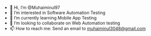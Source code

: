- 👋 Hi, I’m @Muhaiminul97
- 👀 I’m interested in Software Automation Testing
- 🌱 I’m currently learning Mobile App Testing
- 💞️ I’m looking to collaborate on Web Automation testing
- 📫 How to reach me: Send an email to muhaiminul3048@gmail.com

<!---
Muhaiminul97/Muhaiminul97 is a ✨ special ✨ repository because its `README.md` (this file) appears on your GitHub profile.
You can click the Preview link to take a look at your changes.
--->
